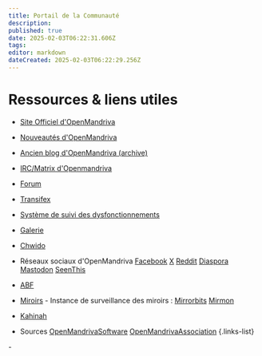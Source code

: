 ```yaml
---
title: Portail de la Communauté
description: 
published: true
date: 2025-02-03T06:22:31.606Z
tags: 
editor: markdown
dateCreated: 2025-02-03T06:22:29.256Z
---
```


# Ressources & liens utiles

- [Site Officiel d'OpenMandriva](https://www.openmandriva.org)
- [Nouveautés d'OpenMandriva](https://www.openmandriva.org/en/news/)
- [Ancien blog d'OpenMandriva (archive)](https://arc.openmandriva.org/blog/)
- [IRC/Matrix d'Openmandriva](/team/chat)
- [Forum](https://forum.openmandriva.org/)
- [Transifex](https://www.transifex.com/openmandriva/public/)
- [Système de suivi des dysfonctionnements](https://github.com/OpenMandrivaAssociation/distribution/issues)
- [Galerie](https://gallery.openmandriva.org/)
- [Chwido](https://chwido.openmandriva.org/meetings/%23openmandriva-cooker/)
- Réseaux sociaux d'OpenMandriva
 [Facebook](https://www.facebook.com/OpenMandriva)
 [X](https://x.com/OpenMandrivaOrg)
 [Reddit](https://www.reddit.com/r/OpenMandriva/)
 [Diaspora](https://joindiaspora.com/u/openmandriva)
 [Mastodon](https://hostux.social/@OpenMandriva)
 [SeenThis](https://seenthis.net/people/openmandriva)

- [ABF](https://abf.openmandriva.org/)
- [Miroirs](http://mirror.openmandriva.org/README.txt?mirrorlist) - Instance de surveillance des miroirs : [Mirrorbits](https://mirror.openmandriva.org/?mirrorstats) [Mirmon](https://mirmon.openmandriva.org/)
- [Kahinah](https://kahinah.rxu.tech/)

- Sources
 [OpenMandrivaSoftware](https://github.com/OpenMandrivaSoftware/)
 [OpenMandrivaAssociation](https://github.com/OpenMandrivaAssociation/)
{.links-list}

\- 